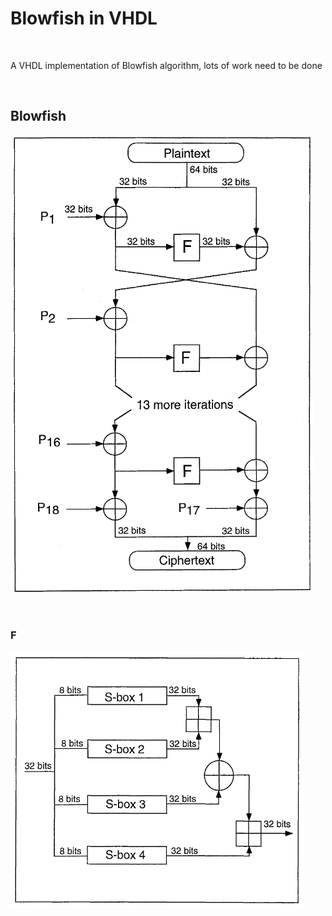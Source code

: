 # Blowfish in VHDL

<br>

A VHDL implementation of Blowfish algorithm, lots of work need to be done

<br>

## Blowfish

![blowfish](blowfish.png)

<br>

### F

![f](F.png)
